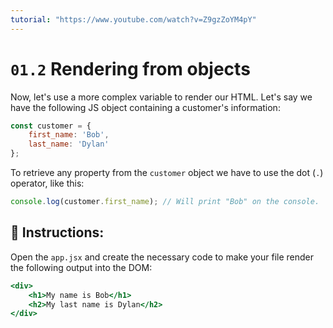 ```yaml
---
tutorial: "https://www.youtube.com/watch?v=Z9gzZoYM4pY"
---
```


# `01.2` Rendering from objects

Now, let's use a more complex variable to render our HTML. Let's say we have the following JS object containing a customer's information:

```js
const customer = {
    first_name: 'Bob',
    last_name: 'Dylan'
};
```

To retrieve any property from the `customer` object we have to use the dot (`.`) operator, like this:

```js
console.log(customer.first_name); // Will print "Bob" on the console.
```

## 📝 Instructions:

Open the `app.jsx` and create the necessary code to make your file render the following output into the DOM:

```jsx
<div>
    <h1>My name is Bob</h1>
    <h2>My last name is Dylan</h2>
</div>
```
